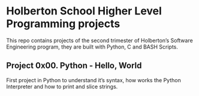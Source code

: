 
# Holberton School Higher Level Programming projects

This repo contains projects of the second trimester of Holberton’s Software Engineering program, they are built with Python, C and BASH Scripts.

## Project 0x00. Python - Hello, World

First project in Python to understand it’s syntax, how works the Python Interpreter and how to print and slice strings.

